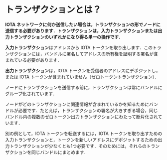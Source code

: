 # トランザクションとは？
<!-- # What is a transaction? -->

**IOTA ネットワークに何か送信したい場合は，トランザクションの形でノードに送信する必要があります．トランザクションは，入力トランザクションまたは出力トランザクションのいずれかになり得る単一の操作です．**
<!-- **If you want to send anything to an IOTA network, you must send it to a node in the form of a transaction. A transaction is a single operation that can be either an input or an output.** -->

**入力トランザクション**はアドレスから IOTA トークンを取り出します．このトランザクションには，バンドルに署名してアドレスの所有権を証明する署名が含まれている必要があります．
<!-- An **input transaction** withdraws IOTA tokens from an address. This transaction must contain the signature that signs the bundle and proves ownership of the address. -->

**出力トランザクション**は，IOTA トークンを受信者のアドレスにデポジットし，または IOTA トークンが含まれていません（ゼロトークントランザクション）．
<!-- An **output transaction** deposits IOTA tokens into a recipient's address or contains no value (a zero-value transaction). -->

ノードにトランザクションを送信する前に，トランザクションは常にバンドルにグループ化されています．
<!-- Before you send transactions to a node they're always grouped into a bundle. -->

ノードがどのトランザクションに関連情報が含まれているかを知るためにバンドルが必要です．たとえば，トランザクションの署名が大きすぎる場合，同じバンドル内の複数のゼロトークン出力トランザクションにわたって断片化されています．
<!-- Bundles are necessary so that nodes know which transactions contain related information. For example, if a transaction's signature is too large, it's fragmented over several zero-value output transactions in the same bundle. -->

別の例として，IOTA トークンを転送するには，IOTA トークンを取り出すための入力トランザクションと，トークンを新しいアドレスにデポジットするための出力トランザクションが少なくとも1つ必要です．そのためには，それらのトランザクションを同じバンドルにまとめます．
<!-- Another example is that to transfer IOTA tokens, you need at least one input transaction to withdraw the IOTA tokens and one output transaction to deposit the tokens into a new address. To do so, you group those transactions in the same bundle. -->
